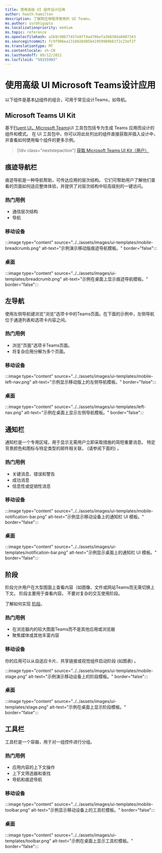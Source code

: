 ```yaml
---
title: 使用高级 UI 组件设计应用
author: heath-hamilton
description: 了解跨应用程序使用的 UI Teams。
ms.author: surbhigupta
ms.localizationpriority: medium
ms.topic: reference
ms.openlocfilehash: a1b9c90b77457e8ff4a478befa36830da0407343
ms.sourcegitcommit: fc9f906ea1316028d85b41959980b81f2c23ef2f
ms.translationtype: MT
ms.contentlocale: zh-CN
ms.lasthandoff: 09/12/2021
ms.locfileid: "59155993"
---
```

# <a name="designing-your-microsoft-teams-app-with-advanced-ui-components"></a>使用高级 UI Microsoft Teams设计应用

以下组件是基本[UI](~/concepts/design/design-teams-app-basic-ui-components.md)组件的组合，可用于常见设计Teams，如导航。

## <a name="microsoft-teams-ui-kit"></a>Microsoft Teams UI Kit

基于<a href="https://fluentsite.z22.web.core.windows.net/" target="_blank">Fluent UI，Microsoft Teams</a>UI 工具包包括专为生成 Teams 应用而设计的组件和模式。 在 UI 工具包中，你可以将此处列出的组件直接获取并插入设计中，并查看如何使用每个组件的更多示例。

> [!div class="nextstepaction"]
> [获取 Microsoft Teams UI Kit（用户）](https://www.figma.com/community/file/916836509871353159)

## <a name="breadcrumb"></a>痕迹导航栏

痕迹导航是一种导航帮助，可传达应用的层次结构。 它们可帮助用户了解他们查看的页面如何适应整体体验，并提供了对层次结构中较高级别的一键访问。

### <a name="top-use-cases"></a>热门用例

* 通信层次结构
* 导航

### <a name="mobile"></a>移动设备

:::image type="content" source="../../assets/images/ui-templates/mobile-breadcrumb.png" alt-text="示例演示移动版痕迹导航模板。" border="false":::

### <a name="desktop"></a>桌面

:::image type="content" source="../../assets/images/ui-templates/breadcrumb.png" alt-text="示例在桌面上显示痕迹导航模板。" border="false":::

## <a name="left-nav"></a>左导航

使用左侧导航键浏览"浏览"选项卡中的Teams页面。在下面的示例中，左侧导航位于通道列表和选项卡内容之间。

### <a name="top-use-cases"></a>热门用例

* 浏览"页面"选项卡Teams页面。
* 将复杂应用分解为多个页面。

### <a name="mobile"></a>移动设备

:::image type="content" source="../../assets/images/ui-templates/mobile-left-nav.png" alt-text="示例显示移动版上的左侧导航模板。" border="false":::

### <a name="desktop"></a>桌面

:::image type="content" source="../../assets/images/ui-templates/left-nav.png" alt-text="示例在桌面上显示左侧导航模板。" border="false":::

## <a name="notification-bar"></a>通知栏

通知栏是一个专用区域，用于显示无需用户立即采取措施的简短重要消息。 特定背景颜色和图标与特定类型的邮件相关联， (请参阅下面的) 。

### <a name="top-use-cases"></a>热门用例

* 关键消息、错误和警告
* 成功消息
* 信息性或促销性消息

### <a name="mobile"></a>移动设备

:::image type="content" source="../../assets/images/ui-templates/mobile-notification-bar.png" alt-text="示例显示移动设备上的通知栏 UI 模板。" border="false":::

### <a name="desktop"></a>桌面

:::image type="content" source="../../assets/images/ui-templates/notification-bar.png" alt-text="示例显示桌面上的通知栏 UI 模板。" border="false":::

## <a name="stage"></a>阶段

阶段允许用户在大型图面上查看内容（如图像、文件或网站Teams而无需切换上下文。 阶段主要用于查看内容。 不要对复杂的交互使用阶段。

了解如何实现 [阶段](~/tabs/tabs-link-unfurling.md)。

### <a name="top-use-cases"></a>热门用例

* 在浏览器内的较大图面Teams而不是其他应用或浏览器
* 聚焦媒体或其他丰富内容

### <a name="mobile"></a>移动设备

你的应用可以从自适应卡片、共享链接或视觉组件启动阶段 (如图表) 。

:::image type="content" source="../../assets/images/ui-templates/mobile-stage.png" alt-text="示例演示移动设备上的阶段模板。" border="false":::

### <a name="desktop"></a>桌面

:::image type="content" source="../../assets/images/ui-templates/stage.png" alt-text="示例在桌面上显示阶段模板。" border="false":::

## <a name="toolbar"></a>工具栏

工具栏是一个容器，用于对一组控件进行分组。

### <a name="top-use-cases"></a>热门用例

* 应用内容的上下文操作
* 上下文筛选器和查找
* 导航和痕迹导航

### <a name="mobile"></a>移动设备

:::image type="content" source="../../assets/images/ui-templates/mobile-toolbar.png" alt-text="示例显示移动设备上的工具栏模板。" border="false":::

### <a name="desktop"></a>桌面

:::image type="content" source="../../assets/images/ui-templates/toolbar.png" alt-text="示例在桌面上显示工具栏模板。" border="false":::
